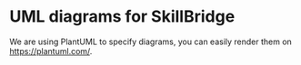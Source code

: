 # UML diagrams for SkillBridge

We are using PlantUML to specify diagrams, you can easily render them on https://plantuml.com/.
